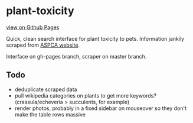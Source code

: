 plant-toxicity
=====

[view on Github Pages](https://rfong.github.io/plant-toxicity/)

Quick, clean search interface for plant toxicity to pets. Information jankily scraped from [ASPCA website](https://www.aspca.org/pet-care/animal-poison-control/toxic-and-non-toxic-plants).

Interface on gh-pages branch, scraper on master branch.

Todo
-----
+ deduplicate scraped data
+ pull wikipedia categories on plants to get more keywords? (crassula/echeveria > succulents, for example)
+ render photos, probably in a fixed sidebar on mouseover so they don't make the table rows massive
